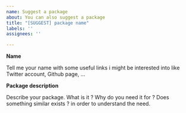 ```yaml
---
name: Suggest a package
about: You can also suggest a package
title: "[SUGGEST] package name"
labels: ''
assignees: ''

---
```


**Name**

Tell me your name with some useful links i might be interested into like Twitter account, Github page, ...

**Package description**

Describe your package. What is it ? Why do you need it for ? Does something similar exists ? in order to understand the need.
